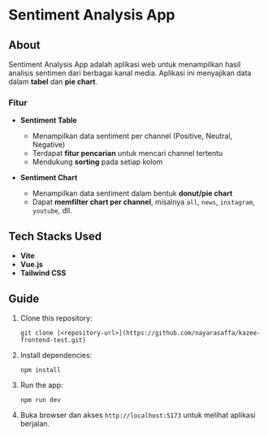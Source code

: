 # Sentiment Analysis App

## About
Sentiment Analysis App adalah aplikasi web untuk menampilkan hasil analisis sentimen dari berbagai kanal media. Aplikasi ini menyajikan data dalam **tabel** dan **pie chart**.  

### Fitur
- **Sentiment Table**
  - Menampilkan data sentiment per channel (Positive, Neutral, Negative)
  - Terdapat **fitur pencarian** untuk mencari channel tertentu
  - Mendukung **sorting** pada setiap kolom

- **Sentiment Chart**
  - Menampilkan data sentiment dalam bentuk **donut/pie chart**
  - Dapat **memfilter chart per channel**, misalnya `all`, `news`, `instagram`, `youtube`, dll.

## Tech Stacks Used
- **Vite**
- **Vue.js**
- **Tailwind CSS**

## Guide
1. Clone this repository:
   ```
   git clone [<repository-url>](https://github.com/nayarasaffa/kazee-frontend-test.git)
   ```
2. Install dependencies:
   ```
   npm install
   ```
3. Run the app:
   ```
   npm run dev
   ```
4. Buka browser dan akses `http://localhost:5173` untuk melihat aplikasi berjalan.
